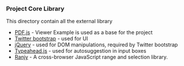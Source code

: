 ### Project Core Library

This directory contain all the external library

- [PDF.js](http://mozilla.github.io/pdf.js/) - Viewer Example is used as a base for the project
- [Twitter bootstrap](http://getbootstrap.com/) - used for UI
- [jQuery](http://jquery.com/) - used for DOM manipulations, required by Twitter bootstrap
- [Typeahead.js](https://github.com/twitter/typeahead.js) - used for autosuggestion in input boxes
- [Ranjy](https://code.google.com/p/rangy/) - A cross-browser JavaScript range and selection library.
